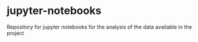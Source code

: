 # jupyter-notebooks
Repository for jupyter notebooks for the analysis of the data available in the project
